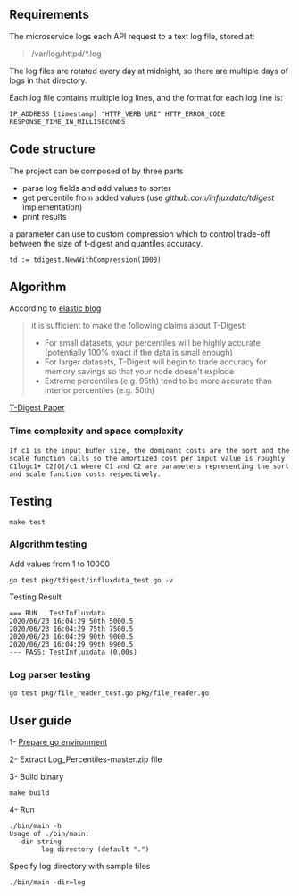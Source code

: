 
## Requirements
The microservice logs each API request to a text log file, stored at:

> /var/log/httpd/*.log 

The log files are rotated every day at midnight, so there are multiple days of logs in that directory.

Each log file contains multiple log lines, and the format for each log line is:

    IP_ADDRESS [timestamp] "HTTP_VERB URI" HTTP_ERROR_CODE RESPONSE_TIME_IN_MILLISECONDS

## Code structure
The project can be composed of by three parts
- parse log fields and add values to sorter
- get percentile from added values (use _github.com/influxdata/tdigest_ implementation)
- print results

a parameter can use to custom compression which to control trade-off between the size of t-digest and quantiles accuracy.

    td := tdigest.NewWithCompression(1000)

## Algorithm
According to [elastic blog](https://www.elastic.co/blog/averages-can-dangerous-use-percentile "Averages Can Be Misleading: Try a Percentile")
> it is sufficient to make the following claims about T-Digest:
>  
> - For small datasets, your percentiles will be highly accurate (potentially 100% exact if the data is small enough)
> - For larger datasets, T-Digest will begin to trade accuracy for memory savings so that your node doesn't explode
> - Extreme percentiles (e.g. 95th) tend to be more accurate than interior percentiles (e.g. 50th)

[T-Digest Paper](https://github.com/tdunning/t-digest/blob/master/docs/t-digest-paper/histo.pdf)

### Time complexity and space complexity
    If c1 is the input buﬀer size, the dominant costs are the sort and the scale function calls so the amortized cost per input value is roughly C1logc1+ C2⌈δ⌉/c1 where C1 and C2 are parameters representing the sort and scale function costs respectively.

## Testing
    make test

### Algorithm testing
Add values from 1 to 10000

    go test pkg/tdigest/influxdata_test.go -v

Testing Result

    === RUN   TestInfluxdata
    2020/06/23 16:04:29 50th 5000.5
    2020/06/23 16:04:29 75th 7500.5
    2020/06/23 16:04:29 90th 9000.5
    2020/06/23 16:04:29 99th 9900.5
    --- PASS: TestInfluxdata (0.00s)

### Log parser testing
    go test pkg/file_reader_test.go pkg/file_reader.go

## User guide
1- [Prepare go environment](https://golang.org/doc/install)

2- Extract Log_Percentiles-master.zip file

3- Build binary

    make build
4- Run

    ./bin/main -h
    Usage of ./bin/main:
      -dir string
        	log directory (default ".")

Specify log directory with sample files

    ./bin/main -dir=log